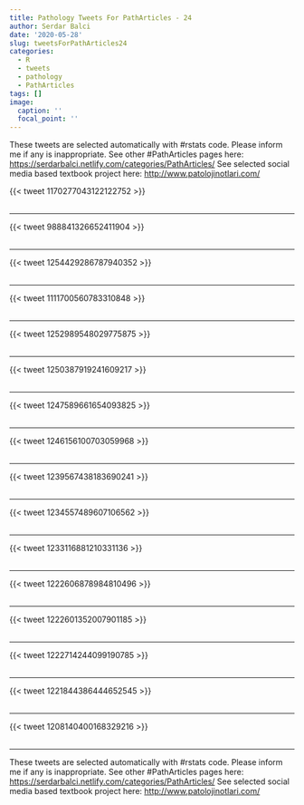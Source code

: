 ```yaml
---
title: Pathology Tweets For PathArticles - 24
author: Serdar Balci
date: '2020-05-28'
slug: tweetsForPathArticles24
categories:
  - R
  - tweets
  - pathology
  - PathArticles
tags: []
image:
  caption: ''
  focal_point: ''
---
```



These tweets are selected automatically with #rstats code. Please inform me if any is inappropriate.
See other #PathArticles pages here: https://serdarbalci.netlify.com/categories/PathArticles/ 
See selected social media based textbook project here: http://www.patolojinotlari.com/

{{< tweet 1170277043122122752 >}}
<br>
<br>
<hr>
{{< tweet 988841326652411904 >}}
<br>
<br>
<hr>
{{< tweet 1254429286787940352 >}}
<br>
<br>
<hr>
{{< tweet 1111700560783310848 >}}
<br>
<br>
<hr>
{{< tweet 1252989548029775875 >}}
<br>
<br>
<hr>
{{< tweet 1250387919241609217 >}}
<br>
<br>
<hr>
{{< tweet 1247589661654093825 >}}
<br>
<br>
<hr>
{{< tweet 1246156100703059968 >}}
<br>
<br>
<hr>
{{< tweet 1239567438183690241 >}}
<br>
<br>
<hr>
{{< tweet 1234557489607106562 >}}
<br>
<br>
<hr>
{{< tweet 1233116881210331136 >}}
<br>
<br>
<hr>
{{< tweet 1222606878984810496 >}}
<br>
<br>
<hr>
{{< tweet 1222601352007901185 >}}
<br>
<br>
<hr>
{{< tweet 1222714244099190785 >}}
<br>
<br>
<hr>
{{< tweet 1221844386444652545 >}}
<br>
<br>
<hr>
{{< tweet 1208140400168329216 >}}
<br>
<br>
<hr>


These tweets are selected automatically with #rstats code. Please inform me if any is inappropriate.
See other #PathArticles pages here: https://serdarbalci.netlify.com/categories/PathArticles/ 
See selected social media based textbook project here: http://www.patolojinotlari.com/
